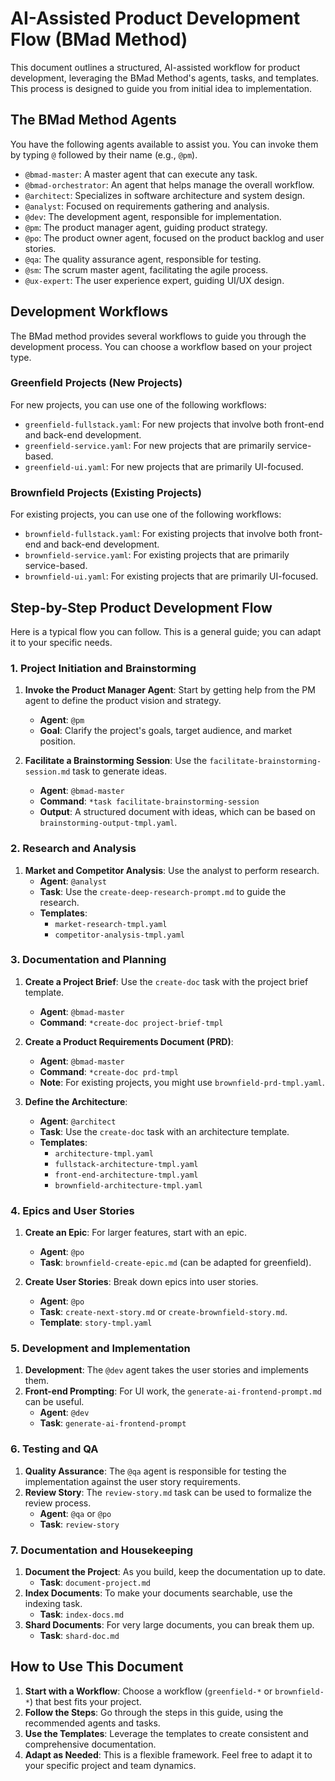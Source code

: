 # AI-Assisted Product Development Flow (BMad Method)

This document outlines a structured, AI-assisted workflow for product development, leveraging the BMad Method's agents, tasks, and templates. This process is designed to guide you from initial idea to implementation.

## The BMad Method Agents

You have the following agents available to assist you. You can invoke them by typing `@` followed by their name (e.g., `@pm`).

- `@bmad-master`: A master agent that can execute any task.
- `@bmad-orchestrator`: An agent that helps manage the overall workflow.
- `@architect`: Specializes in software architecture and system design.
- `@analyst`: Focused on requirements gathering and analysis.
- `@dev`: The development agent, responsible for implementation.
- `@pm`: The product manager agent, guiding product strategy.
- `@po`: The product owner agent, focused on the product backlog and user stories.
- `@qa`: The quality assurance agent, responsible for testing.
- `@sm`: The scrum master agent, facilitating the agile process.
- `@ux-expert`: The user experience expert, guiding UI/UX design.

## Development Workflows

The BMad method provides several workflows to guide you through the development process. You can choose a workflow based on your project type.

### Greenfield Projects (New Projects)

For new projects, you can use one of the following workflows:

- `greenfield-fullstack.yaml`: For new projects that involve both front-end and back-end development.
- `greenfield-service.yaml`: For new projects that are primarily service-based.
- `greenfield-ui.yaml`: For new projects that are primarily UI-focused.

### Brownfield Projects (Existing Projects)

For existing projects, you can use one of the following workflows:

- `brownfield-fullstack.yaml`: For existing projects that involve both front-end and back-end development.
- `brownfield-service.yaml`: For existing projects that are primarily service-based.
- `brownfield-ui.yaml`: For existing projects that are primarily UI-focused.

## Step-by-Step Product Development Flow

Here is a typical flow you can follow. This is a general guide; you can adapt it to your specific needs.

### 1. Project Initiation and Brainstorming

1.  **Invoke the Product Manager Agent**: Start by getting help from the PM agent to define the product vision and strategy.
    - **Agent**: `@pm`
    - **Goal**: Clarify the project's goals, target audience, and market position.

2.  **Facilitate a Brainstorming Session**: Use the `facilitate-brainstorming-session.md` task to generate ideas.
    - **Agent**: `@bmad-master`
    - **Command**: `*task facilitate-brainstorming-session`
    - **Output**: A structured document with ideas, which can be based on `brainstorming-output-tmpl.yaml`.

### 2. Research and Analysis

1.  **Market and Competitor Analysis**: Use the analyst to perform research.
    - **Agent**: `@analyst`
    - **Task**: Use the `create-deep-research-prompt.md` to guide the research.
    - **Templates**:
      - `market-research-tmpl.yaml`
      - `competitor-analysis-tmpl.yaml`

### 3. Documentation and Planning

1.  **Create a Project Brief**: Use the `create-doc` task with the project brief template.
    - **Agent**: `@bmad-master`
    - **Command**: `*create-doc project-brief-tmpl`

2.  **Create a Product Requirements Document (PRD)**:
    - **Agent**: `@bmad-master`
    - **Command**: `*create-doc prd-tmpl`
    - **Note**: For existing projects, you might use `brownfield-prd-tmpl.yaml`.

3.  **Define the Architecture**:
    - **Agent**: `@architect`
    - **Task**: Use the `create-doc` task with an architecture template.
    - **Templates**:
      - `architecture-tmpl.yaml`
      - `fullstack-architecture-tmpl.yaml`
      - `front-end-architecture-tmpl.yaml`
      - `brownfield-architecture-tmpl.yaml`

### 4. Epics and User Stories

1.  **Create an Epic**: For larger features, start with an epic.
    - **Agent**: `@po`
    - **Task**: `brownfield-create-epic.md` (can be adapted for greenfield).

2.  **Create User Stories**: Break down epics into user stories.
    - **Agent**: `@po`
    - **Task**: `create-next-story.md` or `create-brownfield-story.md`.
    - **Template**: `story-tmpl.yaml`

### 5. Development and Implementation

1.  **Development**: The `@dev` agent takes the user stories and implements them.
2.  **Front-end Prompting**: For UI work, the `generate-ai-frontend-prompt.md` can be useful.
    - **Agent**: `@dev`
    - **Task**: `generate-ai-frontend-prompt`

### 6. Testing and QA

1.  **Quality Assurance**: The `@qa` agent is responsible for testing the implementation against the user story requirements.
2.  **Review Story**: The `review-story.md` task can be used to formalize the review process.
    - **Agent**: `@qa` or `@po`
    - **Task**: `review-story`

### 7. Documentation and Housekeeping

1.  **Document the Project**: As you build, keep the documentation up to date.
    - **Task**: `document-project.md`
2.  **Index Documents**: To make your documents searchable, use the indexing task.
    - **Task**: `index-docs.md`
3.  **Shard Documents**: For very large documents, you can break them up.
    - **Task**: `shard-doc.md`

## How to Use This Document

1.  **Start with a Workflow**: Choose a workflow (`greenfield-*` or `brownfield-*`) that best fits your project.
2.  **Follow the Steps**: Go through the steps in this guide, using the recommended agents and tasks.
3.  **Use the Templates**: Leverage the templates to create consistent and comprehensive documentation.
4.  **Adapt as Needed**: This is a flexible framework. Feel free to adapt it to your specific project and team dynamics.
